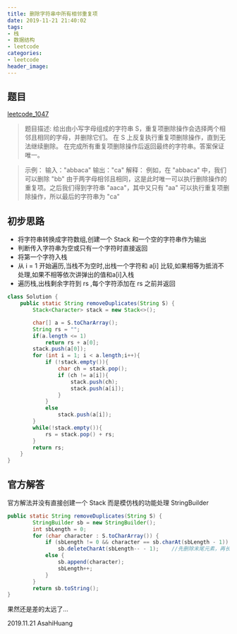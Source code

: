 ```yaml
---
title: 删除字符串中所有相邻重复项
date: 2019-11-21 21:40:02
tags:
- 栈
- 数据结构
- leetcode
categories:
- leetcode
header_image:
---
```


## 题目

[leetcode_1047](https://leetcode-cn.com/problems/remove-all-adjacent-duplicates-in-string/)

> 题目描述:
> 给出由小写字母组成的字符串 S，重复项删除操作会选择两个相邻且相同的字母，并删除它们。
> 在 S 上反复执行重复项删除操作，直到无法继续删除。
> 在完成所有重复项删除操作后返回最终的字符串。答案保证唯一。

<!--more-->

> 示例：
> 输入："abbaca"
> 输出："ca"
> 解释：
>例如，在 "abbaca" 中，我们可以删除 "bb" 由于两字母相邻且相同，这是此时唯一可以执行删除操作的重复项。之后我们得到字符串 "aaca"，其中又只有 "aa" 可以执行重复项删除操作，所以最后的字符串为 "ca"

## 初步思路

* 将字符串转换成字符数组,创建一个 Stack 和一个空的字符串作为输出
* 判断传入字符串为空或只有一个字符时直接返回
* 将第一个字符入栈
* 从 i = 1 开始遍历,当栈不为空时,出栈一个字符和 a[i] 比较,如果相等为抵消不处理,如果不相等依次讲弹出的值和a[i]入栈
* 遍历栈,出栈剩余字符到 rs ,每个字符添加在 rs 之前并返回

```java
class Solution {
    public static String removeDuplicates(String S) {
        Stack<Character> stack = new Stack<>();

        char[] a = S.toCharArray();
        String rs = "";
        if(a.length <= 1)
            return rs + a[0];
        stack.push(a[0]);
        for (int i = 1; i < a.length;i++){
            if (!stack.empty()){
                char ch = stack.pop();
                if (ch != a[i]){
                    stack.push(ch);
                    stack.push(a[i]);
                }
            }
            else 
                stack.push(a[i]);
        }
        while(!stack.empty()){
            rs = stack.pop() + rs;
        }
        return rs;
    }
}
```

## 官方解答

官方解法并没有直接创建一个 Stack 而是模仿栈的功能处理 StringBuilder 

```java
public static String removeDuplicates(String S) {
        StringBuilder sb = new StringBuilder();
        int sbLength = 0;
        for (char character : S.toCharArray()) {
            if (sbLength != 0 && character == sb.charAt(sbLength - 1))
                sb.deleteCharAt(sbLength-- - 1);	//先删除末尾元素，再长度减一
            else {
                sb.append(character);
                sbLength++;
            }
        }
        return sb.toString();
}
```





果然还是差的太远了...  

  

2019.11.21
AsahiHuang